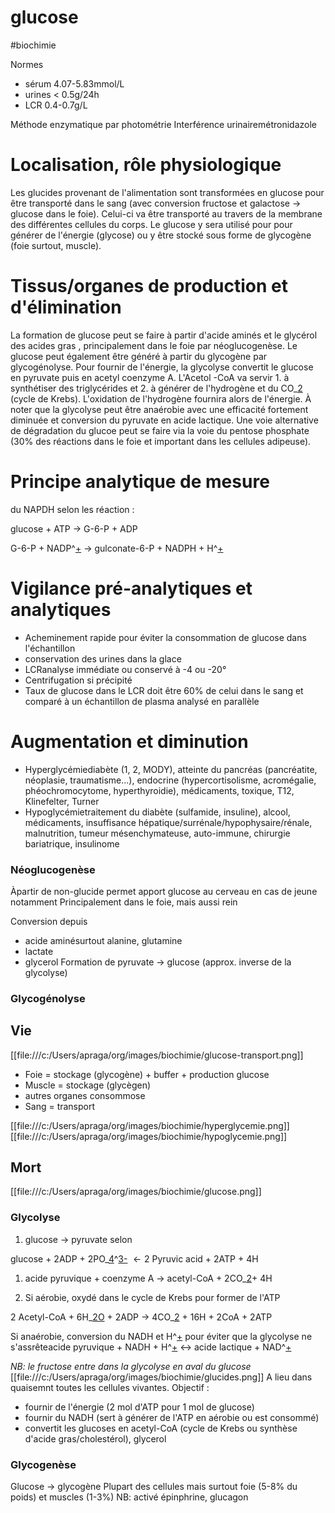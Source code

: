 # glucose
#biochimie 


Normes 

- sérum 4.07-5.83mmol/L 
- urines < 0.5g/24h 
- LCR 0.4-0.7g/L 

Méthode enzymatique par photométrie 
Interférence urinairemétronidazole 


# Localisation, rôle physiologique


Les glucides provenant de l'alimentation sont transformées en glucose
pour être transporté dans le sang (avec conversion fructose et galactose
-> glucose dans le foie). Celui-ci va être transporté au travers de la
membrane des différentes cellules du corps. Le glucose y sera utilisé
pour pour générer de l'énergie (glycose) ou y être stocké sous forme de
glycogène (foie surtout, muscle).


# Tissus/organes de production et d'élimination

La formation de glucose peut se faire à partir d'acide aminés et le
glycérol des acides gras , principalement dans le foie par
néoglucogenèse. Le glucose peut également être généré à partir du
glycogène par glycogénolyse. Pour fournir de l'énergie, la glycolyse
convertit le glucose en pyruvate puis en acetyl coenzyme A. L'Acetol
-CoA va servir 1. à synthétiser des triglycérides et 2. à générer de
l'hydrogène et du CO_[2](#2) (cycle de Krebs). L'oxidation de l'hydrogène
fournira alors de l'énergie. À noter que la glycolyse peut être
anaérobie avec une efficacité fortement diminuée et conversion du
pyruvate en acide lactique. Une voie alternative de dégradation du
glucoe peut se faire via la voie du pentose phosphate (30% des réactions
dans le foie et important dans les cellules adipeuse).


# Principe analytique de mesure

du NAPDH selon les réaction :

glucose + ATP → G-6-P + ADP

G-6-P + NADP^[+](+) → gulconate-6-P + NADPH + H^[+](+)


# Vigilance pré-analytiques et analytiques

- Acheminement rapide pour éviter la consommation de glucose dans
  l'échantillon
- conservation des urines dans la glace
- LCRanalyse immédiate ou conservé à -4 ou -20°
- Centrifugation si précipité
- Taux de glucose dans le LCR doit être 60% de celui dans le sang et
  comparé à un échantillon de plasma analysé en parallèle


# Augmentation et diminution

- Hyperglycémiediabète (1, 2, MODY), atteinte du pancréas
  (pancréatite, néoplasie, traumatisme...), endocrine
  (hypercortisolisme, acromégalie, phéochromocytome, hyperthyroidie),
  médicaments, toxique, T12, Klinefelter, Turner
- Hypoglycémietraitement du diabète (sulfamide, insuline), alcool,
  médicaments, insuffisance hépatique/surrénale/hypophysaire/rénale,
  malnutrition, tumeur mésenchymateuse, auto-immune, chirurgie
  bariatrique, insulinome


### Néoglucogenèse

Àpartir de non-glucide permet apport glucose au cerveau en cas de jeune
notamment 
Principalement dans le foie, mais aussi rein

Conversion depuis

- acide aminésurtout alanine, glutamine
- lactate
- glycerol Formation de pyruvate -> glucose (approx. inverse de la
  glycolyse)


### Glycogénolyse


## Vie

[[file:///c:/Users/apraga/org/images/biochimie/glucose-transport.png]]

- Foie = stockage (glycogène) + buffer + production glucose
- Muscle = stockage (glycègen)
- autres organes consommose
- Sang = transport

[[file:///c:/Users/apraga/org/images/biochimie/hyperglycemie.png]]
[[file:///c:/Users/apraga/org/images/biochimie/hypoglycemie.png]]


## Mort

[[file:///c:/Users/apraga/org/images/biochimie/glucose.png]]


### Glycolyse

1. glucose -> pyruvate selon

glucose + 2ADP + 2PO_[4](#4)^[3-](#3-)  ← 2 Pyruvic acid + 2ATP + 4H

1. acide pyruvique + coenzyme A → acetyl-CoA + 2CO_[2](#2)+ 4H

2. Si aérobie, oxydé dans le cycle de Krebs pour former de l'ATP

2 Acetyl-CoA + 6H_[2O](#2o) + 2ADP → 4CO_[2](#2) + 16H + 2CoA + 2ATP

Si anaérobie, conversion du NADH et H^[+](+) pour éviter que la glycolyse
ne s'assrêteacide pyruvique + NADH + H^[+](+) ↔ acide lactique + NAD^[+](+)

_NB: le fructose entre dans la glycolyse en aval du glucose_
[[file:///c:/Users/apraga/org/images/biochimie/glucides.png]] A lieu
dans quaisemnt toutes les cellules vivantes. Objectif :

- fournir de l'énergie (2 mol d'ATP pour 1 mol de glucose)
- fournir du NADH (sert à générer de l'ATP en aérobie ou est consommé)
- convertit les glucoses en acetyl-CoA (cycle de Krebs ou synthèse
  d'acide gras/cholestérol), glycerol


### Glycogenèse

Glucose -> glycogène Plupart des cellules mais surtout foie (5-8% du
poids) et muscles (1-3%) NB: activé épinphrine, glucagon
